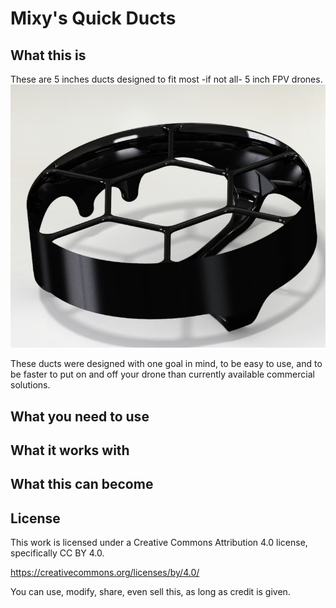 # Mixy's Quick Ducts
## What this is
These are 5 inches ducts designed to fit most -if not all- 5 inch FPV drones.
![Alt text](pics_and_renders/duct5in_1.JPG?raw=true "Title")

These ducts were designed with one goal in mind, to be easy to use, and to be faster to put on and off your drone than currently available commercial solutions.

## What you need to use

## What it works with

## What this can become

## License
This work is licensed under a Creative Commons Attribution 4.0 license, specifically CC BY 4.0.

https://creativecommons.org/licenses/by/4.0/

You can use, modify, share, even sell this, as long as credit is given.


